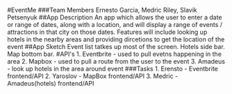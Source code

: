 #EventMe
###Team Members
Ernesto Garcia, Medric Riley, Slavik Petsenyuk
##App Description
An app which allows the user to enter a date or range of dates, along with a location, and will display a range of events / attractions in that city on those dates. Features will include looking up hotels in the nearby areas and providing dircetions to get the location of the event
##App Sketch
Event list tatkes up most of the screen. Hotels side bar. Map bottom bar.
#API's
    1. Eventbrite - used to pull evetns happening in the area
    2. Mapbox - used to pull a route from the user to the event
    3. Amadeus - look up hotels in the area around event
###Tasks
    1. Erensto - Eventbrite frontend/API
    2. Yaroslov - MapBox frontend/API
    3. Medric - Amadeus(hotels) frontend/API